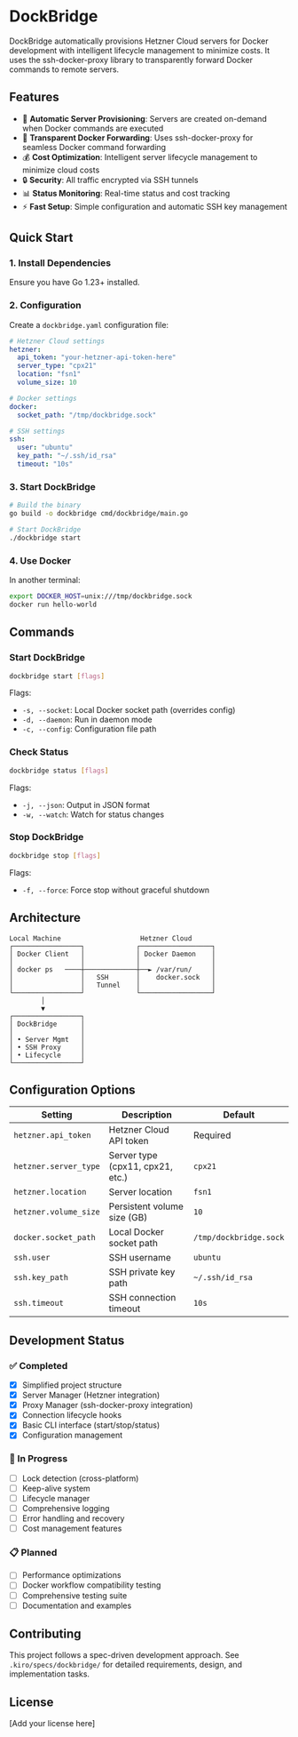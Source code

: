 # DockBridge

DockBridge automatically provisions Hetzner Cloud servers for Docker development with intelligent lifecycle management to minimize costs. It uses the ssh-docker-proxy library to transparently forward Docker commands to remote servers.

## Features

- 🚀 **Automatic Server Provisioning**: Servers are created on-demand when Docker commands are executed
- 🔌 **Transparent Docker Forwarding**: Uses ssh-docker-proxy for seamless Docker command forwarding
- 💰 **Cost Optimization**: Intelligent server lifecycle management to minimize cloud costs
- 🔒 **Security**: All traffic encrypted via SSH tunnels
- 📊 **Status Monitoring**: Real-time status and cost tracking
- ⚡ **Fast Setup**: Simple configuration and automatic SSH key management

## Quick Start

### 1. Install Dependencies

Ensure you have Go 1.23+ installed.

### 2. Configuration

Create a `dockbridge.yaml` configuration file:

```yaml
# Hetzner Cloud settings
hetzner:
  api_token: "your-hetzner-api-token-here"
  server_type: "cpx21"
  location: "fsn1"
  volume_size: 10

# Docker settings
docker:
  socket_path: "/tmp/dockbridge.sock"

# SSH settings
ssh:
  user: "ubuntu"
  key_path: "~/.ssh/id_rsa"
  timeout: "10s"
```

### 3. Start DockBridge

```bash
# Build the binary
go build -o dockbridge cmd/dockbridge/main.go

# Start DockBridge
./dockbridge start
```

### 4. Use Docker

In another terminal:

```bash
export DOCKER_HOST=unix:///tmp/dockbridge.sock
docker run hello-world
```

## Commands

### Start DockBridge
```bash
dockbridge start [flags]
```

Flags:
- `-s, --socket`: Local Docker socket path (overrides config)
- `-d, --daemon`: Run in daemon mode
- `-c, --config`: Configuration file path

### Check Status
```bash
dockbridge status [flags]
```

Flags:
- `-j, --json`: Output in JSON format
- `-w, --watch`: Watch for status changes

### Stop DockBridge
```bash
dockbridge stop [flags]
```

Flags:
- `-f, --force`: Force stop without graceful shutdown

## Architecture

```
Local Machine                    Hetzner Cloud
┌─────────────────┐             ┌──────────────────┐
│ Docker Client   │             │ Docker Daemon    │
│                 │             │                  │
│ docker ps   ────┼─────────────┼──► /var/run/     │
│                 │   SSH       │    docker.sock   │
│                 │   Tunnel    │                  │
└─────────────────┘             └──────────────────┘
        │
        ▼
┌─────────────────┐
│ DockBridge      │
│                 │
│ • Server Mgmt   │
│ • SSH Proxy     │
│ • Lifecycle     │
└─────────────────┘
```

## Configuration Options

| Setting | Description | Default |
|---------|-------------|---------|
| `hetzner.api_token` | Hetzner Cloud API token | Required |
| `hetzner.server_type` | Server type (cpx11, cpx21, etc.) | `cpx21` |
| `hetzner.location` | Server location | `fsn1` |
| `hetzner.volume_size` | Persistent volume size (GB) | `10` |
| `docker.socket_path` | Local Docker socket path | `/tmp/dockbridge.sock` |
| `ssh.user` | SSH username | `ubuntu` |
| `ssh.key_path` | SSH private key path | `~/.ssh/id_rsa` |
| `ssh.timeout` | SSH connection timeout | `10s` |

## Development Status

### ✅ Completed
- [x] Simplified project structure
- [x] Server Manager (Hetzner integration)
- [x] Proxy Manager (ssh-docker-proxy integration)
- [x] Connection lifecycle hooks
- [x] Basic CLI interface (start/stop/status)
- [x] Configuration management

### 🚧 In Progress
- [ ] Lock detection (cross-platform)
- [ ] Keep-alive system
- [ ] Lifecycle manager
- [ ] Comprehensive logging
- [ ] Error handling and recovery
- [ ] Cost management features

### 📋 Planned
- [ ] Performance optimizations
- [ ] Docker workflow compatibility testing
- [ ] Comprehensive testing suite
- [ ] Documentation and examples

## Contributing

This project follows a spec-driven development approach. See `.kiro/specs/dockbridge/` for detailed requirements, design, and implementation tasks.

## License

[Add your license here]